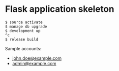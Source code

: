 # Flask application skeleton

```shell
$ source activate
$ manage db upgrade
$ development up
^c
$ release build
```

Sample accounts:

- john.doe@example.com
- admin@example.com
